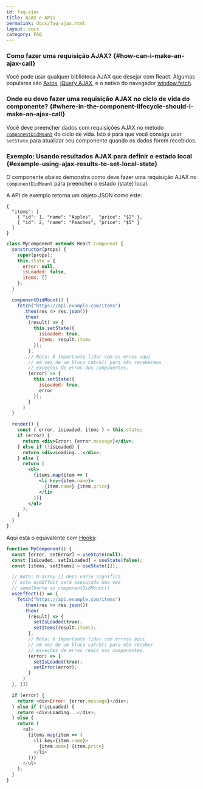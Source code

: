 ```yaml
---
id: faq-ajax
title: AJAX e APIs
permalink: docs/faq-ajax.html
layout: docs
category: FAQ
---
```


### Como fazer uma requisição AJAX? {#how-can-i-make-an-ajax-call}

Você pode usar qualquer biblioteca AJAX que desejar com React. Algumas populares são [Axios](https://github.com/axios/axios), [jQuery AJAX](https://api.jquery.com/jQuery.ajax/), e o nativo do navegador [window.fetch](https://developer.mozilla.org/pt-BR/docs/Web/API/Fetch_API).

### Onde eu devo fazer uma requisição AJAX no ciclo de vida do componente? {#where-in-the-component-lifecycle-should-i-make-an-ajax-call}

Você deve preencher dados com requisições AJAX no método [`componentDidMount`](/docs/react-component.html#mounting) do ciclo de vida. Isto é para que você consiga usar `setState` para atualizar seu componente quando os dados forem recebidos.

### Exemplo: Usando resultados AJAX para definir o estado local {#example-using-ajax-results-to-set-local-state}

O componente abaixo demonstra como deve fazer uma requisição AJAX no `componentDidMount` para preencher o estado (state) local. 

A API de exemplo retorna um objeto JSON como este:

```
{
  "items": [
    { "id": 1, "name": "Apples",  "price": "$2" },
    { "id": 2, "name": "Peaches", "price": "$5" }
  ] 
}
```

```jsx
class MyComponent extends React.Component {
  constructor(props) {
    super(props);
    this.state = {
      error: null,
      isLoaded: false,
      items: []
    };
  }

  componentDidMount() {
    fetch("https://api.example.com/items")
      .then(res => res.json())
      .then(
        (result) => {
          this.setState({
            isLoaded: true,
            items: result.items
          });
        },
        // Nota: É importante lidar com os erros aqui
        // em vez de um bloco catch() para não recebermos
        // exceções de erros dos componentes.
        (error) => {
          this.setState({
            isLoaded: true,
            error
          });
        }
      )
  }

  render() {
    const { error, isLoaded, items } = this.state;
    if (error) {
      return <div>Error: {error.message}</div>;
    } else if (!isLoaded) {
      return <div>Loading...</div>;
    } else {
      return (
        <ul>
          {items.map(item => (
            <li key={item.name}>
              {item.name} {item.price}
            </li>
          ))}
        </ul>
      );
    }
  }
}
```

Aqui está o equivalente com [Hooks](https://reactjs.org/docs/hooks-intro.html): 

```js
function MyComponent() {
  const [error, setError] = useState(null);
  const [isLoaded, setIsLoaded] = useState(false);
  const [items, setItems] = useState([]);

  // Nota: O array [] deps vazio significa
  // este useEffect será executado uma vez
  // semelhante ao componentDidMount()
  useEffect(() => {
    fetch("https://api.example.com/items")
      .then(res => res.json())
      .then(
        (result) => {
          setIsLoaded(true);
          setItems(result.items);
        },
        // Nota: é importante lidar com errros aqui
        // em vez de um bloco catch() para não receber
        // exceções de erros reais nos componentes.
        (error) => {
          setIsLoaded(true);
          setError(error);
        }
      )
  }, [])

  if (error) {
    return <div>Error: {error.message}</div>;
  } else if (!isLoaded) {
    return <div>Loading...</div>;
  } else {
    return (
      <ul>
        {items.map(item => (
          <li key={item.name}>
            {item.name} {item.price}
          </li>
        ))}
      </ul>
    );
  }
}
```
